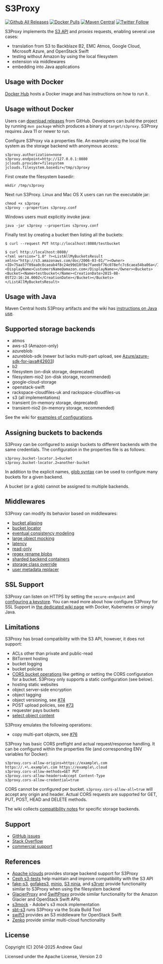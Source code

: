 # S3Proxy

[![Github All Releases](https://img.shields.io/github/downloads/gaul/s3proxy/total.svg)](https://github.com/gaul/s3proxy/releases/)
[![Docker Pulls](https://img.shields.io/docker/pulls/andrewgaul/s3proxy.svg)](https://hub.docker.com/r/andrewgaul/s3proxy/)
[![Maven Central](https://img.shields.io/maven-central/v/org.gaul/s3proxy.svg)](https://search.maven.org/#search%7Cga%7C1%7Ca%3A%22s3proxy%22)
[![Twitter Follow](https://img.shields.io/twitter/follow/S3Proxy.svg?style=social&label=Follow)](https://twitter.com/S3Proxy)

S3Proxy implements the
[S3 API](https://en.wikipedia.org/wiki/Amazon_S3#S3_API_and_competing_services)
and *proxies* requests, enabling several use cases:

* translation from S3 to Backblaze B2, EMC Atmos, Google Cloud, Microsoft Azure, and OpenStack Swift
* testing without Amazon by using the local filesystem
* extension via middlewares
* embedding into Java applications

## Usage with Docker

[Docker Hub](https://hub.docker.com/r/andrewgaul/s3proxy/) hosts a Docker image
and has instructions on how to run it.

## Usage without Docker

Users can [download releases](https://github.com/gaul/s3proxy/releases)
from GitHub.  Developers can build the project by running `mvn package` which
produces a binary at `target/s3proxy`.  S3Proxy requires Java 11 or newer to
run.

Configure S3Proxy via a properties file.  An example using the local
file system as the storage backend with anonymous access:

```
s3proxy.authorization=none
s3proxy.endpoint=http://127.0.0.1:8080
jclouds.provider=filesystem
jclouds.filesystem.basedir=/tmp/s3proxy
```

First create the filesystem basedir:

```
mkdir /tmp/s3proxy
```

Next run S3Proxy.  Linux and Mac OS X users can run the executable jar:

```
chmod +x s3proxy
s3proxy --properties s3proxy.conf
```

Windows users must explicitly invoke java:

```
java -jar s3proxy --properties s3proxy.conf
```

Finally test by creating a bucket then listing all the buckets:

```
$ curl --request PUT http://localhost:8080/testbucket

$ curl http://localhost:8080/
<?xml version="1.0" ?><ListAllMyBucketsResult xmlns="http://s3.amazonaws.com/doc/2006-03-01/"><Owner><ID>75aa57f09aa0c8caeab4f8c24e99d10f8e7faeebf76c078efc7c6caea54ba06a</ID><DisplayName>CustomersName@amazon.com</DisplayName></Owner><Buckets><Bucket><Name>testbucket</Name><CreationDate>2015-08-05T22:16:24.000Z</CreationDate></Bucket></Buckets></ListAllMyBucketsResult>
```

## Usage with Java

Maven Central hosts S3Proxy artifacts and the wiki has
[instructions on Java use](https://github.com/gaul/s3proxy/wiki/Using-S3Proxy-in-Java-projects).

## Supported storage backends

* atmos
* aws-s3 (Amazon-only)
* azureblob
* azureblob-sdk (newer but lacks multi-part upload, see [Azure/azure-sdk-for-java#42603](https://github.com/Azure/azure-sdk-for-java/issues/42603))
* b2
* filesystem (on-disk storage, deprecated)
* filesystem-nio2 (on-disk storage, recommended)
* google-cloud-storage
* openstack-swift
* rackspace-cloudfiles-uk and rackspace-cloudfiles-us
* s3 (all implementations)
* transient (in-memory storage, deprecated)
* transient-nio2 (in-memory storage, recommended)

See the wiki for [examples of configurations](https://github.com/gaul/s3proxy/wiki/Storage-backend-examples).

## Assigning buckets to backends

S3Proxy can be configured to assign buckets to different backends with the same
credentials. The configuration in the properties file is as follows:
```
s3proxy.bucket-locator.1=bucket
s3proxy.bucket-locator.2=another-bucket
```

In addition to the explicit names, [glob syntax](https://docs.oracle.com/javase/tutorial/essential/io/fileOps.html#glob) can be used to configure many
buckets for a given backend.

A bucket (or a glob) cannot be assigned to multiple backends.

## Middlewares

S3Proxy can modify its behavior based on middlewares:

* [bucket aliasing](https://github.com/gaul/s3proxy/wiki/Middleware-alias-blobstore)
* [bucket locator](https://github.com/gaul/s3proxy/wiki/Middleware-bucket-locator)
* [eventual consistency modeling](https://github.com/gaul/s3proxy/wiki/Middleware---eventual-consistency)
* [large object mocking](https://github.com/gaul/s3proxy/wiki/Middleware-large-object-mocking)
* [latency](https://github.com/gaul/s3proxy/wiki/Middleware-latency)
* [read-only](https://github.com/gaul/s3proxy/wiki/Middleware-read-only)
* [regex rename blobs](https://github.com/gaul/s3proxy/wiki/Middleware-regex)
* [sharded backend containers](https://github.com/gaul/s3proxy/wiki/Middleware-sharded-backend)
* [storage class override](https://github.com/gaul/s3proxy/wiki/Middleware-storage-class-override)
* [user metadata replacer](https://github.com/gaul/s3proxy/wiki/Middleware-user-metadata-replacer)

## SSL Support

S3Proxy can listen on HTTPS by setting the `secure-endpoint` and [configuring a keystore](http://wiki.eclipse.org/Jetty/Howto/Configure_SSL#Generating_Keys_and_Certificates_with_JDK_keytool). You can read more about how configure S3Proxy for SSL Support in [the dedicated wiki page](https://github.com/gaul/s3proxy/wiki/SSL-support) with Docker, Kubernetes or simply Java.

## Limitations

S3Proxy has broad compatibility with the S3 API, however, it does not support:

* ACLs other than private and public-read
* BitTorrent hosting
* bucket logging
* bucket policies
* [CORS bucket operations](https://docs.aws.amazon.com/AmazonS3/latest/dev/cors.html#how-do-i-enable-cors) like getting or setting the CORS configuration for a bucket. S3Proxy only supports a static configuration (see below).
* hosting static websites
* object server-side encryption
* object tagging
* object versioning, see [#74](https://github.com/gaul/s3proxy/issues/74)
* POST upload policies, see [#73](https://github.com/gaul/s3proxy/issues/73)
* requester pays buckets
* [select object content](https://docs.aws.amazon.com/AmazonS3/latest/API/RESTObjectSELECTContent.html)

S3Proxy emulates the following operations:

* copy multi-part objects, see [#76](https://github.com/gaul/s3proxy/issues/76)

S3Proxy has basic CORS preflight and actual request/response handling. It can be configured within the properties
file (and corresponding ENV variables for Docker):

```
s3proxy.cors-allow-origins=https://example\.com https://.+\.example\.com https://example\.cloud
s3proxy.cors-allow-methods=GET PUT
s3proxy.cors-allow-headers=Accept Content-Type
s3proxy.cors-allow-credential=true
```

CORS cannot be configured per bucket. `s3proxy.cors-allow-all=true` will accept any origin and header.
Actual CORS requests are supported for GET, PUT, POST, HEAD and DELETE methods.

The wiki collects
[compatibility notes](https://github.com/gaul/s3proxy/wiki/Storage-backend-compatibility)
for specific storage backends.

## Support

* [GitHub issues](https://github.com/gaul/s3proxy/issues)
* [Stack Overflow](https://stackoverflow.com/questions/tagged/s3proxy)
* [commercial support](mailto:andrew@gaul.org)

## References

* [Apache jclouds](https://jclouds.apache.org/) provides storage backend support for S3Proxy
* [Ceph s3-tests](https://github.com/ceph/s3-tests) help maintain and improve compatibility with the S3 API
* [fake-s3](https://github.com/jubos/fake-s3), [gofakes3](https://github.com/johannesboyne/gofakes3), [minio](https://github.com/minio/minio), [S3 ninja](https://github.com/scireum/s3ninja), and [s3rver](https://github.com/jamhall/s3rver) provide functionality similar to S3Proxy when using the filesystem backend
* [GlacierProxy](https://github.com/bouncestorage/glacier-proxy) and [SwiftProxy](https://github.com/bouncestorage/swiftproxy) provide similar functionality for the Amazon Glacier and OpenStack Swift APIs
* [s3mock](https://github.com/adobe/S3Mock) - Adobe's s3 mock implementation
* [sbt-s3](https://github.com/localytics/sbt-s3) runs S3Proxy via the Scala Build Tool
* [swift3](https://github.com/openstack/swift3) provides an S3 middleware for OpenStack Swift
* [Zenko](https://www.zenko.io/) provide similar multi-cloud functionality

## License

Copyright (C) 2014-2025 Andrew Gaul

Licensed under the Apache License, Version 2.0
